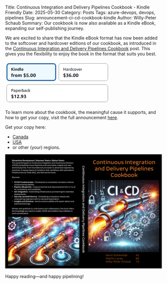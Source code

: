 Title: Continuous Integration and Delivery Pipelines Cookbook - Kindle Friendly
Date: 2025-05-30
Category: Posts 
Tags: azure-devops, devops, pipelines
Slug: announcement-ci-cd-cookbook-kindle
Author: Willy-Peter Schaub
Summary: Our cookbook is now also available as a Kindle eBook, expanding our self-publishing journey.

We are excited to share that the Kindle eBook format has now been added to the softcover and hardcover editions of our cookbook, as introduced in the [Continuous Integration and Delivery Pipelines Cookbook](/announcement-ci-cd-cookbook.html) post. This gives you the flexibility to enjoy the book in the format that suits you best.

![Cover](/images/announcement-ci-cd-cookbook-2.png)

To learn more about the cookbook, the meaningful cause it supports, and how to get your copy, visit the full announcement [here](/announcement-ci-cd-cookbook.html).

Get your copy here:

- [Canada](https://www.amazon.ca/Continuous-Integration-Delivery-Pipelines-Cookbook/dp/B0F92XYZ24/)
- [USA](https://www.amazon.com/Continuous-Integration-Delivery-Pipelines-Cookbook/dp/B0F92XYZ24/)
- or other (your) regions.

![Cover](/images/announcement-ci-cd-cookbook-1.png)

Happy reading—and happy pipelining!
